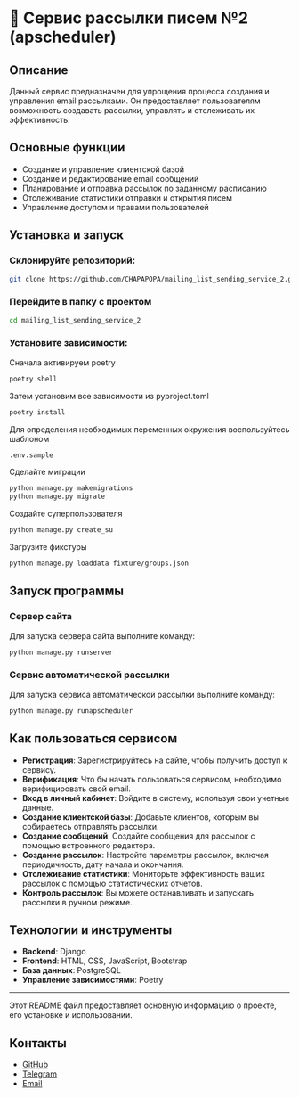 # :page_with_curl: Сервис рассылки писем №2 (apscheduler)

## Описание

Данный сервис предназначен для упрощения процесса создания и управления email рассылками. Он предоставляет пользователям возможность создавать рассылки, управлять и отслеживать их эффективность.

## Основные функции

- Создание и управление клиентской базой
- Создание и редактирование email сообщений
- Планирование и отправка рассылок по заданному расписанию
- Отслеживание статистики отправки и открытия писем
- Управление доступом и правами пользователей

## Установка и запуск

### Склонируйте репозиторий:

```bash
git clone https://github.com/CHAPAPOPA/mailing_list_sending_service_2.git
```

### Перейдите в папку с проектом

```bash
cd mailing_list_sending_service_2
```

### Установите зависимости:

Сначала активируем poetry
```bash
poetry shell
```

Затем установим все зависимости из pyproject.toml
```bash
poetry install
```

Для определения необходимых переменных окружения воспользуйтесь шаблоном
```bash
.env.sample
```

Сделайте миграции
```bash
python manage.py makemigrations
python manage.py migrate
```

Создайте суперпользователя
```bash
python manage.py create_su
```

Загрузите фикстуры 
```bash
python manage.py loaddata fixture/groups.json
```

## Запуск программы

### Сервер сайта
Для запуска сервера сайта выполните команду:
```bash
python manage.py runserver
```

### Сервис автоматической рассылки
Для запуска сервиса автоматической рассылки выполните команду:
```bash
python manage.py runapscheduler
```


## Как пользоваться сервисом

- **Регистрация**: Зарегистрируйтесь на сайте, чтобы получить доступ к сервису.
- **Верификация**: Что бы начать пользоваться сервисом, необходимо верифицировать свой email.
- **Вход в личный кабинет**: Войдите в систему, используя свои учетные данные.
- **Создание клиентской базы**: Добавьте клиентов, которым вы собираетесь отправлять рассылки.
- **Создание сообщений**: Создайте сообщения для рассылок с помощью встроенного редактора.
- **Создание рассылок**: Настройте параметры рассылок, включая периодичность, дату начала и окончания.
- **Отслеживание статистики**: Мониторьте эффективность ваших рассылок с помощью статистических отчетов.
- **Контроль рассылок**: Вы можете останавливать и запускать рассылки в ручном режиме.

## Технологии и инструменты

- **Backend**: Django
- **Frontend**: HTML, CSS, JavaScript, Bootstrap
- **База данных**: PostgreSQL
- **Управление зависимостями**: Poetry

---

Этот README файл предоставляет основную информацию о проекте, его установке и использовании.

## Контакты

- [GitHub](https://github.com/CHAPAPOPA)
- [Telegram](https://t.me/CHAPAPOPA)
- [Email](mailto:yackow.muliawin2015@yandex.ru)
